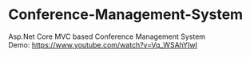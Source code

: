 # Conference-Management-System
Asp.Net Core MVC based Conference Management System
<br>
Demo: https://www.youtube.com/watch?v=Vq_WSAhYIwI
